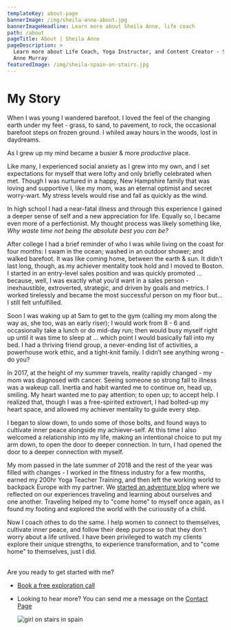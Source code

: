 ```yaml
---
templateKey: about-page
bannerImage: /img/sheila-anne-about.jpg
bannerImageHeadline: Learn more about Sheila Anne, life coach
path: /about
pageTitle: About | Sheila Anne
pageDescription: >
  Learn more about Life Coach, Yoga Instructor, and Content Creator - Sheila
  Anne Murray
featuredImage: /img/sheila-spain-on-stairs.jpg
---
```

# My Story

When I was young I wandered barefoot. I loved the feel of the changing earth under my feet - grass, to sand, to pavement, to rock, the occasional barefoot steps on frozen ground. I whiled away hours in the woods, lost in daydreams.

As I grew up my mind became a busier & more *productive* place.

Like many, I experienced social anxiety as I grew into my own, and I set expectations for myself that were lofty and only briefly celebrated when met. Though I was nurtured in a happy, New Hampshire family that was loving and supportive I, like my mom, was an eternal optimist and secret worry-wart. My stress levels would rise and fall as quickly as the wind.

In high school I had a near-fatal illness and through this experience I gained a deeper sense of self and a new appreciation for life. Equally so, I became even more of a perfectionist. My thought process was likely something like, *Why waste time not being the absolute best you can be?*

After college I had a brief reminder of who I was while living on the coast for four months: I swam in the ocean; washed in an outdoor shower; and walked barefoot. It was like coming home, between the earth & sun. It didn’t last long, though, as my achiever mentality took hold and I moved to Boston. I started in an entry-level sales position and was quickly promoted ... because, well, I was exactly what you’d want in a sales person - inexhaustible, extroverted, strategic, and driven by goals and metrics. I worked tirelessly and became the most successful person on my floor but… I still felt unfulfilled.

Soon I was waking up at 5am to get to the gym (calling my mom along the way as, she too, was an early riser); I would work from 8 - 6 and occasionally take a lunch or do mid-day run; then would busy myself right up until it was time to sleep at ... which point I would basically fall into my bed. I had a thriving friend group, a never-ending list of activities, a powerhouse work ethic, and a tight-knit family. I didn’t see anything wrong - do you?

In 2017, at the height of my summer travels, reality rapidly changed - my mom was diagnosed with cancer. Seeing someone so strong fall to illness was a wakeup call. Inertia and habit wanted me to continue on, head up, smiling. My heart wanted me to pay attention; to open up; to accept help.  I realized that, though I was a free-spirited extrovert, I had bolted-up my heart space, and allowed my achiever mentality to guide every step.  

I began to slow down, to undo some of those bolts, and found ways to cultivate inner peace alongside my achiever-self.  At this time I also welcomed a relationship into my life, making an intentional choice to put my arm down, to open the door to deeper connection.  In turn, I had opened the door to a deeper connection with myself.

My mom passed in the late summer of 2018 and the rest of the year was filled with changes - I worked in the fitness industry for a few months, earned my 200hr Yoga Teacher Training, and then left the working world to backpack Europe with my partner.   We [started an adventure blog](https://www.sheandjim.com/) where we reflected on our experiences traveling and learning about ourselves and one another.  Traveling helped my to "come home" to myself once again, as I found my footing and explored the world with the curiousity of a child.  

Now I coach othes to do the same.  I help women to connect to themselves, cultivate inner peace, and follow their deep purpose so that they don't worry about a life unlived.  I have been privileged to watch my clients explore their unique strengths, to experience transformation, and to "come home" to themselves, just I did.

\
Are you ready to get started with me?

* [Book a free exploration call](/book/) 
* Looking to hear more? You can send me a message on the [Contact Page](/contact/)

  ![girl on stairs in spain](/img/sheila-spain-on-stairs.jpg "Sheila on a set of stairs in Spain")
